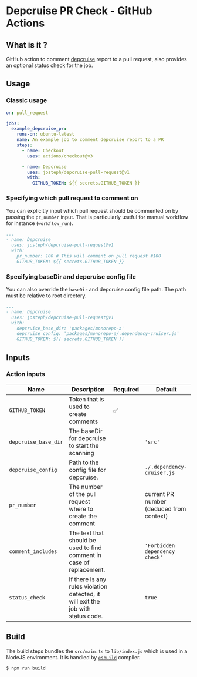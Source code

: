 # Depcruise PR Check - GitHub Actions

## What is it ?

GitHub action to comment [depcruise](https://github.com/sverweij/dependency-cruiser) report to a pull request, also provides an optional status check for the job.

## Usage

### Classic usage

```yml
on: pull_request

jobs:
  example_depcruise_pr:
    runs-on: ubuntu-latest
    name: An example job to comment depcruise report to a PR
    steps:
      - name: Checkout
        uses: actions/checkout@v3

      - name: Depcruise
        uses: josteph/depcruise-pull-request@v1
        with:
          GITHUB_TOKEN: ${{ secrets.GITHUB_TOKEN }}
```

### Specifying which pull request to comment on

You can explicitly input which pull request should be commented on by passing the `pr_number` input.
That is particularly useful for manual workflow for instance (`workflow_run`).

```yml
...
- name: Depcruise
  uses: josteph/depcruise-pull-request@v1
  with:
    pr_number: 100 # This will comment on pull request #100
    GITHUB_TOKEN: ${{ secrets.GITHUB_TOKEN }}
```

### Specifying baseDir and depcruise config file

You can also override the `baseDir` and depcruise config file path. The path must be relative to root directory.

```yml
...
- name: Depcruise
  uses: josteph/depcruise-pull-request@v1
  with:
    depcruise_base_dir: 'packages/monorepo-a'
    depcruise_config: 'packages/monorepo-a/.dependency-cruiser.js'
    GITHUB_TOKEN: ${{ secrets.GITHUB_TOKEN }}
```

## Inputs 

### Action inputs

| Name | Description | Required | Default |
| --- | --- | --- | --- |
| `GITHUB_TOKEN` | Token that is used to create comments | ✅ | |
| `depcruise_base_dir` | The baseDir for depcruise to start the scanning | | `'src'` |
| `depcruise_config` | Path to the config file for depcruise. | | `./.dependency-cruiser.js` |
| `pr_number` | The number of the pull request where to create the comment | | current PR number (deduced from context) |
| `comment_includes` | The text that should be used to find comment in case of replacement. | | `'Forbidden dependency check'` |
| `status_check` | If there is any rules violation detected, it will exit the job with status code. | | `true` |

## Build

The build steps bundles the `src/main.ts` to `lib/index.js` which is used in a NodeJS environment.
It is handled by [`esbuild`](https://esbuild.github.io/) compiler.

```sh
$ npm run build
```

